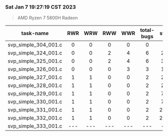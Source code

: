 ### Sat Jan  7 19:27:19 CST 2023
> AMD   Ryzen   7   5800H Radeon

| task-name | RWR | WRW | RWW | WWR | total-bugs| state | total time(ms) |
| :---: | :---: | :---: | :---: | :---: | :---: | :---: | :---: | 
| svp_simple_304_001.c | 0 | 0 | 0 | 0 | 0 | 9 | 10 |
| svp_simple_324_001.c | 0 | 0 | 2 | 4 | 6 | 215 | 199 |
| svp_simple_325_001.c | 0 | 0 | 2 | 4 | 6 | 376 | 252 |
| svp_simple_326_001.c | 0 | 0 | 0 | 3 | 3 | 173 | 138 |
| svp_simple_327_001.c | 1 | 1 | 0 | 0 | 2 | 263 | 221 |
| svp_simple_328_001.c | 1 | 1 | 0 | 0 | 2 | 263 | 228 |
| svp_simple_329_001.c | 1 | 1 | 0 | 0 | 2 | 793 | 432 |
| svp_simple_330_001.c | 1 | 1 | 0 | 0 | 2 | 793 | 441 |
| svp_simple_331_001.c | 1 | 1 | 0 | 0 | 2 | 2753 | 1256 |
| svp_simple_332_001.c | 1 | 1 | 0 | 0 | 2 | 2753 | 1222 |
| svp_simple_333_001.c | --- | --- | --- | --- | --- | --- | --- |
